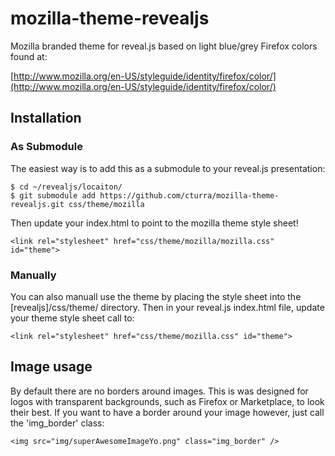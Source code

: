 mozilla-theme-revealjs
======================

Mozilla branded theme for reveal.js based on light blue/grey Firefox colors found at:

  [http://www.mozilla.org/en-US/styleguide/identity/firefox/color/](http://www.mozilla.org/en-US/styleguide/identity/firefox/color/)


Installation
------------

### As Submodule

The easiest way is to add this as a submodule to your reveal.js presentation:

    $ cd ~/revealjs/locaiton/ 
    $ git submodule add https://github.com/cturra/mozilla-theme-revealjs.git css/theme/mozilla


Then update your index.html to point to the mozilla theme style sheet!

    <link rel="stylesheet" href="css/theme/mozilla/mozilla.css" id="theme">


### Manually

You can also manuall use the theme by placing the style sheet into the [revealjs]/css/theme/ directory. Then in your reveal.js index.html file, update your theme style sheet call to:

    <link rel="stylesheet" href="css/theme/mozilla.css" id="theme">


Image usage
-----------

By default there are no borders around images. This is was designed for logos with transparent backgrounds, such as Firefox or Marketplace, to look their best. If you want to have a border around your image however, just call the 'img_border' class:

    <img src="img/superAwesomeImageYo.png" class="img_border" />
